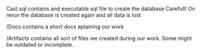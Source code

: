 Cast.sql contains and executable sql file to create the database
Carefull! On rerun the database is created again and all data is lost

/Docs contains a short docx eplaining our work

/Artifacts contains all sort of files we created during our work. Some might be outdated or incomplete.